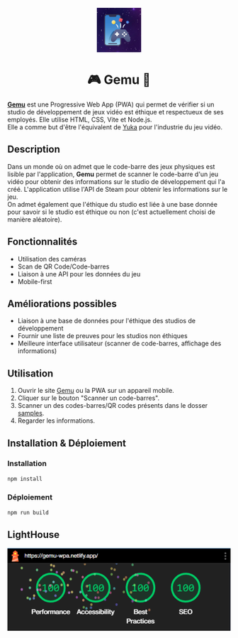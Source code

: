 <p align="center">
  <img src="./assets/icons/icon-512x512-maskable.png" width="100" alt="sw logo"></img>

  <h1 align="center">
    🎮 Gemu 📱
  </h1>
</p>

**[Gemu](https://gemu-wpa.netlify.app)** est une Progressive Web App (PWA) qui permet de vérifier si un studio de développement de jeux vidéo est éthique et respectueux de ses employés. Elle utilise HTML, CSS, Vite et Node.js. </br>
Elle a comme but d'être l'équivalent de [Yuka](https://yuka.io) pour l'industrie du jeu vidéo.

## Description
Dans un monde où on admet que le code-barre des jeux physiques est lisible par l'application, **Gemu** permet de scanner le code-barre d'un jeu vidéo pour obtenir des informations sur le studio de développement qui l'a créé. L'application utilise l'API de Steam pour obtenir les informations sur le jeu. </br>
On admet également que l'éthique du studio est liée à une base donnée pour savoir si le studio est éthique ou non (c'est actuellement choisi de manière aléatoire).

## Fonctionnalités
- Utilisation des caméras
- Scan de QR Code/Code-barres
- Liaison à une API pour les données du jeu
- Mobile-first

## Améliorations possibles
- Liaison à une base de données pour l'éthique des studios de développement
- Fournir une liste de preuves pour les studios non éthiques
- Meilleure interface utilisateur (scanner de code-barres, affichage des informations)

## Utilisation
1. Ouvrir le site [Gemu](https://gemu-wpa.netlify.app) ou la PWA sur un appareil mobile.
2. Cliquer sur le bouton "Scanner un code-barres".
3. Scanner un des codes-barres/QR codes présents dans le dosser [samples](./samples/).
4. Regarder les informations.

## Installation & Déploiement
### Installation
```bash
npm install
```

### Déploiement
```bash
npm run build
```

## LightHouse
![LightHouse](./assets/readme/lighthouse.png)